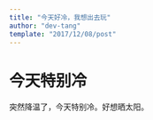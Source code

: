 ```yaml
---
title: "今天好冷，我想出去玩"
author: "dev-tang"
template: "2017/12/08/post"
---
```


# 今天特别冷
突然降温了，今天特别冷。好想晒太阳。